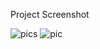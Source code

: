 Project Screenshot

![pics](https://user-images.githubusercontent.com/41076250/99968118-bba32700-2dbe-11eb-8c25-e9f5d74b23b3.png)
![pic](https://user-images.githubusercontent.com/41076250/99968123-bd6cea80-2dbe-11eb-8cf0-f72a8b50b79a.png)
